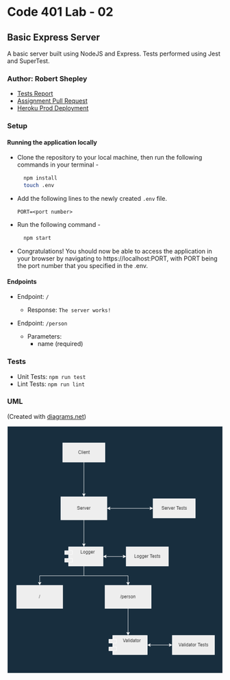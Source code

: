# Code 401 Lab - 02

## Basic Express Server

A basic server built using NodeJS and Express. Tests performed using Jest and SuperTest.

### Author: Robert Shepley

<!-- Replace URL's and add more necessary links -->
- [Tests Report](URL)
- [Assignment Pull Request](URL)
- [Heroku Prod Deployment](URL)

### Setup

#### Running the application locally

- Clone the repository to your local machine, then run the following commands in your terminal -

  ```bash
    npm install
    touch .env
  ```

- Add the following lines to the newly created `.env` file.

  ```text
  PORT=<port number>
  ```

- Run the following command -

  ```bash
    npm start
  ```

- Congratulations! You should now be able to access the application in your browser by navigating to https://localhost:PORT, with PORT being the port number that you specified in the .env.

#### Endpoints

- Endpoint: `/`
  - Response: `The server works!`

- Endpoint: `/person`
  - Parameters:
    - name (required)

### Tests

- Unit Tests: `npm run test`
- Lint Tests: `npm run lint`

### UML

(Created with [diagrams.net](https://app.diagrams.net/))

![UML Image](basic-express-server.png)